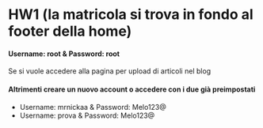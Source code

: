 # HW1 (la matricola si trova in fondo al footer della home)

#### Username: root & Password: root
Se si vuole accedere alla pagina per upload di articoli nel blog

#### Altrimenti creare un nuovo account o accedere con i due già preimpostati

- Username: mrnickaa & Password: Melo123@
- Username: prova & Password: Melo123@
